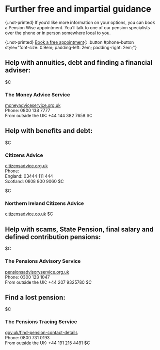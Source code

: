 # Further free and impartial guidance

{:.not-printed}
If you’d like more information on your options, you can book a Pension Wise appointment. You’ll talk to one of our pension specialists over the phone or in person somewhere local to you.

{:.not-printed}
[Book a free appointment](/appointments){: .button #phone-button style="font-size: 0.9em; padding-left: 2em; padding-right: 2em;"}

## Help with annuities, debt and finding a financial adviser:

$C
### The Money Advice Service
[moneyadviceservice.org.uk](https://moneyadviceservice.org.uk)<br>
Phone: 0800 138 7777<br>
From outside the UK: +44 144 382 7658
$C

## Help with benefits and debt:

$C
### Citizens Advice
[citizensadvice.org.uk](https://citizensadvice.org.uk)<br>
Phone:<br>
England: 03444 111 444<br>
Scotland: 0808 800 9060
$C

$C
### Northern Ireland Citizens Advice
[citizensadvice.co.uk](https://citizensadvice.org.uk)
$C

## Help with scams, State Pension, final salary and defined contribution pensions:

$C
### The Pensions Advisory Service
[pensionsadvisoryservice.org.uk](https://pensionsadvisoryservice.org.uk)<br>
Phone: 0300 123 1047<br>
From outside the UK: +44 207 9325780
$C

## Find a lost pension:

$C
### The Pensions Tracing Service
[gov.uk/find-pension-contact-details](https://www.gov.uk/find-pension-contact-details)<br>
Phone: 0800 731 0193<br>
From outside the UK: +44 191 215 4491
$C
